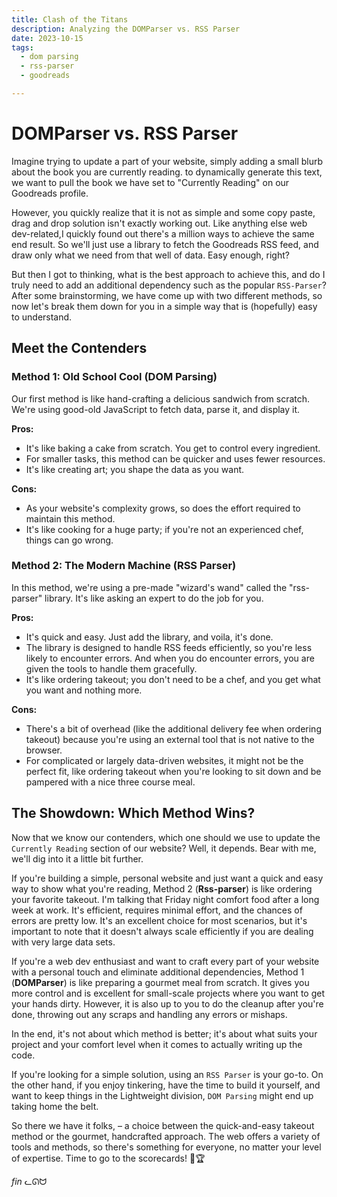 ```yaml
---
title: Clash of the Titans
description: Analyzing the DOMParser vs. RSS Parser
date: 2023-10-15
tags:
  - dom parsing
  - rss-parser
  - goodreads

---
```


# DOMParser vs. RSS Parser

Imagine trying to update a part of your website, simply adding a small blurb about the book you are currently reading. to dynamically generate this text, we want to pull the book we have set to "Currently Reading" on our Goodreads profile. 

However, you quickly realize that it is not as simple and some copy paste, drag and drop solution isn't exactly working out. Like anything else web dev-related,I quickly found out there's a million ways to achieve the same end result. So we'll just use a library to fetch the Goodreads RSS feed, and draw only what we need from that well of data. Easy enough, right?

But then I got to thinking, what is the best approach to achieve this, and do I truly need to add an additional dependency such as the popular `RSS-Parser`? After some brainstorming, we have come up with two different methods, so now let's break them down for you in a simple way that is (hopefully) easy to understand.

## Meet the Contenders

### Method 1: Old School Cool (DOM Parsing)

Our first method is like hand-crafting a delicious sandwich from scratch. We're using good-old JavaScript to fetch data, parse it, and display it.

**Pros:**
- It's like baking a cake from scratch. You get to control every ingredient.
- For smaller tasks, this method can be quicker and uses fewer resources.
- It's like creating art; you shape the data as you want.

**Cons:**
- As your website's complexity grows, so does the effort required to maintain this method.
- It's like cooking for a huge party; if you're not an experienced chef, things can go wrong.

### Method 2: The Modern Machine (RSS Parser)

In this method, we're using a pre-made "wizard's wand" called the "rss-parser" library. It's like asking an expert to do the job for you.

**Pros:**
- It's quick and easy. Just add the library, and voila, it's done.
- The library is designed to handle RSS feeds efficiently, so you're less likely to encounter errors. And when you do encounter errors, you are given the tools to handle them gracefully.
- It's like ordering takeout; you don't need to be a chef, and you get what you want and nothing more.

**Cons:**
- There's a bit of overhead (like the additional delivery fee when ordering takeout) because you're using an external tool that is not native to the browser.
- For complicated or largely data-driven websites, it might not be the perfect fit, like ordering takeout when you're looking to sit down and be pampered with a nice three course meal.

## The Showdown: Which Method Wins?

Now that we know our contenders, which one should we use to update the `Currently Reading` section of our website? Well, it depends. Bear with me, we'll dig into it a little bit further.

If you're building a simple, personal website and just want a quick and easy way to show what you're reading, Method 2 (**Rss-parser**) is like ordering your favorite takeout. I'm talking that Friday night comfort food after a long week at work. It's efficient, requires minimal effort, and the chances of errors are pretty low. It's an excellent choice for most scenarios, but it's important to note that it doesn't always scale efficiently if you are dealing with very large data sets.

If you're a web dev enthusiast and want to craft every part of your website with a personal touch and eliminate additional dependencies, Method 1 (**DOMParser**) is like preparing a gourmet meal from scratch. It gives you more control and is excellent for small-scale projects where you want to get your hands dirty. However, it is also up to you to do the cleanup after you're done, throwing out any scraps and handling any errors or mishaps.

In the end, it's not about which method is better; it's about what suits your project and your comfort level when it comes to actually writing up the code. 

If you're looking for a simple solution, using an `RSS Parser` is your go-to. On the other hand, if you enjoy tinkering, have the time to build it yourself, and want to keep things in the Lightweight division, `DOM Parsing` might end up taking home the belt.

So there we have it folks, – a choice between the quick-and-easy takeout method or the gourmet, handcrafted approach. The web offers a variety of tools and methods, so there's something for everyone, no matter your level of expertise. Time to go to the scorecards! 🥊🏆


*fin* ᓚᘏᗢ
